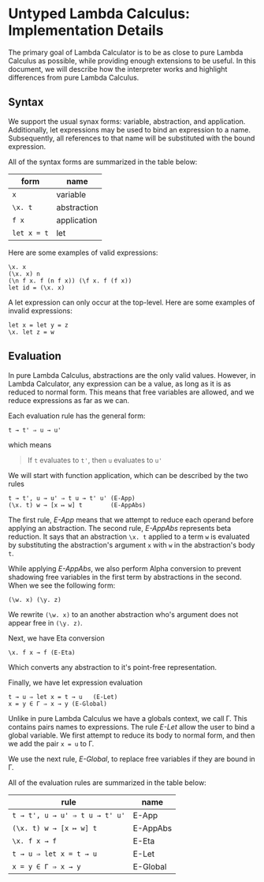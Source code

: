 # Untyped Lambda Calculus: Implementation Details

The primary goal of Lambda Calculator is to be as close to pure Lambda Calculus as
possible, while providing enough extensions to be useful. In this document, we will
describe how the interpreter works and highlight differences from pure Lambda Calculus.

## Syntax

We support the usual synax forms: variable, abstraction, and application. Additionally,
let expressions may be used to bind an expression to a name. Subsequently, all references
to that name will be substituted with the bound expression.

All of the syntax forms are summarized in the table below:

|form       |name       |
|-----------|-----------|
|`x`        |variable   |
|`\x. t`    |abstraction|
|`f x`      |application|
|`let x = t`|let        |

Here are some examples of valid expressions:

    \x. x
    (\x. x) n
    (\n f x. f (n f x)) (\f x. f (f x))
    let id = (\x. x)
    
A let expression can only occur at the top-level. Here are some examples of invalid
expressions:

    let x = let y = z
    \x. let z = w

## Evaluation

In pure Lambda Calculus, abstractions are the only valid values. However, in Lambda
Calculator, any expression can be a value, as long as it is as reduced to normal
form. This means that free variables are allowed, and we reduce expressions as far as
we can.

Each evaluation rule has the general form:

    t → t' ⇒ u → u'
    
which means

 > If `t` evaluates to `t'`, then `u` evaluates to `u'`

We will start with function application, which can be described by the two rules

    t → t', u → u' ⇒ t u → t' u' (E-App)
    (\x. t) w → [x ↦ w] t        (E-AppAbs)
    
The first rule, _E-App_ means that we attempt to reduce each operand before applying an
abstraction. The second rule, _E-AppAbs_ represents beta reduction. It says that an
abstraction `\x. t` applied to a term `w` is evaluated by substituting the abstraction's
argument `x` with `w` in the abstraction's body `t`.

While applying _E-AppAbs_, we also perform Alpha conversion to prevent shadowing free
variables in the first term by abstractions in the second. When we see the following form:

    (\w. x) (\y. z)

We rewrite `(\w. x)` to an another abstraction who's argument does not appear free in
`(\y. z)`.

Next, we have Eta conversion

    \x. f x → f (E-Eta)
    
Which converts any abstraction to it's point-free representation.

Finally, we have let expression evaluation

    t → u ⇒ let x = t → u   (E-Let)
    x = y ∈ Γ ⇒ x → y (E-Global)
    
Unlike in pure Lambda Calculus we have a globals context, we call &Gamma;. This contains
pairs names to expressions. The rule _E-Let_ allow the user to bind a global variable. We
first attempt to reduce its body to normal form, and then we add the pair `x = u` to
&Gamma;.

We use the next rule, _E-Global_, to replace free variables if they are bound in &Gamma;.

All of the evaluation rules are summarized in the table below:

|rule                          |name       |
|------------------------------|-----------|
|`t → t', u → u' ⇒ t u → t' u'`|E-App    |
|`(\x. t) w → [x ↦ w] t`       |E-AppAbs |
|`\x. f x → f`                 |E-Eta    |
|`t → u ⇒ let x = t → u`       |E-Let    |
|`x = y ∈ Γ ⇒ x → y`           |E-Global |
